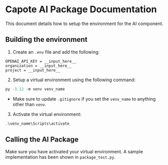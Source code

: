 # Capote AI Package Documentation

This document details how to setup the environment for the AI component.

## Building the environment
1. Create an `.env` file and add the following:
```.env
OPENAI_API_KEY = __input_here__
organization = __input_here__
project = __input_here__
```
2. Setup a virtual environment using the following command:
```powershell
py -3.12 -m venv venv_name
```
- Make sure to update `.gitignore` if you set the `venv_name` to anything other than `venv`.

3. Activate the virtual environment:
```powershell
.\venv_name\Scripts\activate
```
<!-- 4. Install all requirements using `pip`:
```powershell
pip install -r .\requirements.txt
```
- Make sure to `cd AI/src` before running this. -->

## Calling the AI Package
Make sure you have activated your virtual environment. A sample implementation has been shown in `package_test.py`.